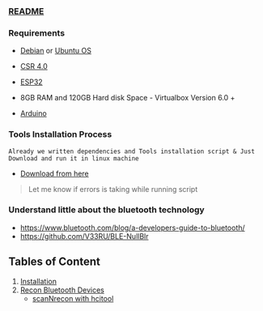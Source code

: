 ### [README](https://github.com/V33RU/BLE-UAE/blob/master/README.md)


### Requirements
- [Debian](https://www.debian.org/) or [Ubuntu OS](https://ubuntu.com/download/desktop)

- [CSR 4.0](https://www.amazon.in/GENERIC-Ultra-Mini-Bluetooth-Dongle-Adapter/dp/B0117H7GZ6/ref=asc_df_B0117H7GZ6/?tag=googleshopdes-21&linkCode=df0&hvadid=396984700257&hvpos=&hvnetw=g&hvrand=17789616132988851752&hvpone=&hvptwo=&hvqmt=&hvdev=c&hvdvcmdl=&hvlocint=&hvlocphy=9075378&hvtargid=pla-343685677347&psc=1&ext_vrnc=hi)

- [ESP32](https://www.amazon.in/ESP32-Development-Board-CP2102-Bluetooth/dp/B074ZPWVVQ/ref=asc_df_B074ZPWVVQ/?tag=googleshopdes-21&linkCode=df0&hvadid=396989245566&hvpos=&hvnetw=g&hvrand=5201736676378865268&hvpone=&hvptwo=&hvqmt=&hvdev=c&hvdvcmdl=&hvlocint=&hvlocphy=9075378&hvtargid=pla-837119951691&psc=1&ext_vrnc=hi)

- 8GB RAM and 120GB Hard disk Space - Virtualbox Version 6.0 +

- [Arduino](https://www.arduino.cc/en/Main/Software)

### Tools Installation Process
`Already we written dependencies and Tools installation script & Just Download and run it in linux machine` 
- [Download from here](ble_uae.sh)

> Let me know if errors is taking while running script

### Understand little about the bluetooth technology

   - <https://www.bluetooth.com/blog/a-developers-guide-to-bluetooth/>
   - <https://github.com/V33RU/BLE-NullBlr>

## Tables of Content   
 1. [Installation](installation.md)
 2. [Recon Bluetooth Devices](Discovering.md)
     *  [scanNrecon with hcitool](scanNrecon/hcitool.md)
   
   
